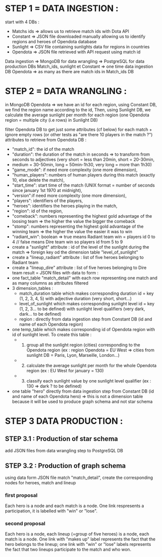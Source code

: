 # STEP 1 = DATA INGESTION :

start with 4 DBs :
- Matchs ids => allows us to retrieve match ids with Dota API
- Constant => JSON file downloaded manually allowing us to identify regions and heroes of Opendota database
- Sunlight => CSV file containing sunlights data for regions in countries
- Opendota => JSON file retrieved with API request using match id

Data ingestion => MongoDB for data wrangling => PostgreSQL for data production
DBs Match_ids, sunlight et Constant => one time data ingestion
DB Opendota => as many as there are match ids in Match_ids DB

# STEP 2 = DATA WRANGLING :

in MongoDB
Opendota => we have an id for each region, using Constant DB, we find the region name according to the id,
Then, using Sunlight DB, we calculate the average sunlight per month for each region (one Opendota region = multiple city (i.e rows) in Sunlight DB)

filter Opendota DB to get just some attributes (cf below) for each match + ignore empty rows (or other tests as "are there 10 players in the match ?")
attributes to retrieve from Opendota DB :
- "match_id": the id of the match
- "duration": the duration of the match in seconds => to transform from seconds to adjectives (very short = less than 20min, short = 20-30min,
- medium = 30-50min, long = 50min-1h30, very long = more than 1h30)
- "game_mode": if need more complexity (one more dimension),
- "human_players": numbers of human players during this match (exactly 10, else delete the match),
- "start_time": start time of the match (UNIX format = number of seconds since january 1st 1970 at midnight),
- "version":if need more complexity (one more dimension),
- "players": identifiers of the players,
- "heroes": identifiers the heroes playing in the match,
- "region": id of the region,
- "comeback": numbers representing the highest gold advantage of the loosing team => the higher the value the bigger the comeback
- "stomp": numbers representing the highest gold advantage of the winning team => the higher the value the easier it was to win
- "radiant_win": boolean => true means Radiant team win = players id 0 to 4 // false means Dire team win so players id from 5 to 9
- create a "sunlight" attribute : id of the level of the sunlight during the match => foreign key od the dimension table "level_of_sunlight"
- create a "lineup_radiant" attribute : list of five heroes belonging to Radiant team
- create a "lineup_dire" attribute : list of five heroes belonging to Dire team
result = JSON files with data to form :
- one fact_table "match_detail" with each row representing one match and as many columns as attributes filtered
- 3 dimension_tables :
    - match_duration table which makes corresponding duration id = key (1, 2, 3, 4, 5) with adjective duration (very short, short...)
    - level_of_sunlight which makes corresponding sunlight level id = key (1, 2, 3... to be defined) with sunlight level qualifiers (very dark, dark... to be defined)
    - region : directly from data ingestion step from Constant DB (id and name of each Opendota region)
- one temp_table which makes corresponding id of Opendota region with id of sunlight level. To create this table :
    - 1) group all the sunlight region (cities) corresponding to the Opendota region (ex : region Opendota = EU West => cities from sunlight DB = Paris, Lyon, Marseille, London...)
    - 2) calculate the average sunlight per month for the whole Opendota region (ex : EU West for january = 130)
    - 3) classify each sunlight value by one sunlight level qualifier (ex : 130 => dark ? to be defined) 
- one table "hero" directly from data ingestion step from Constant DB (id and name of each Opendota hero) => this is not a dimension table because it will be used to produce graph schema and not star schema

# STEP 3 DATA PRODUCTION :

## STEP 3.1 : Production of star schema

add JSON files from data wrangling step to PostgreSQL DB

## STEP 3.2 : Production of graph schema

using data form JSON file match "match_detail", create the corresponding nodes for heroes, match and lineup

### first proposal 
Each hero is a node and each match is a node. One link respresents a participation, it is labelled with "win" or "lose".
### second proposal 
Each hero is a node, each lineup (=group of five heroes) is a node, each match is a node. One link with "makes up" label represents the fact that the hero belongs to the lineup; one link with "win" or "lose" labels represents the fact that two lineups participate to the match and who won.

